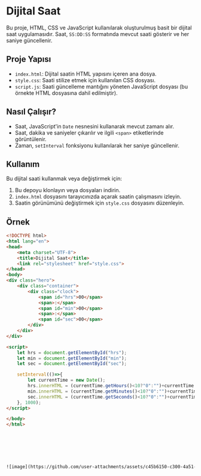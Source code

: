 # Dijital Saat

Bu proje, HTML, CSS ve JavaScript kullanılarak oluşturulmuş basit bir dijital saat uygulamasıdır. Saat, `SS:DD:SS` formatında mevcut saati gösterir ve her saniye güncellenir.

## Proje Yapısı

- `index.html`: Dijital saatin HTML yapısını içeren ana dosya.
- `style.css`: Saati stilize etmek için kullanılan CSS dosyası.
- `script.js`: Saati güncelleme mantığını yöneten JavaScript dosyası (bu örnekte HTML dosyasına dahil edilmiştir).

## Nasıl Çalışır?

- Saat, JavaScript'in `Date` nesnesini kullanarak mevcut zamanı alır.
- Saat, dakika ve saniyeler çıkarılır ve ilgili `<span>` etiketlerinde görüntülenir.
- Zaman, `setInterval` fonksiyonu kullanılarak her saniye güncellenir.

## Kullanım

Bu dijital saati kullanmak veya değiştirmek için:

1. Bu depoyu klonlayın veya dosyaları indirin.
2. `index.html` dosyasını tarayıcınızda açarak saatin çalışmasını izleyin.
3. Saatin görünümünü değiştirmek için `style.css` dosyasını düzenleyin.

## Örnek

```html
<!DOCTYPE html>
<html lang="en">
<head>
    <meta charset="UTF-8">
    <title>Dijital Saat</title>
    <link rel="stylesheet" href="style.css">
</head>
<body>
<div class="hero">
    <div class="container">
        <div class="clock">
            <span id="hrs">00</span>
            <span>:</span>
            <span id="min">00</span>
            <span>:</span>
            <span id="sec">00</span>
        </div>
    </div>
</div>

<script>
    let hrs = document.getElementById("hrs");
    let min = document.getElementById("min");
    let sec = document.getElementById("sec");

    setInterval(()=>{
        let currentTime = new Date();
        hrs.innerHTML = (currentTime.getHours()<10?"0":"")+currentTime.getHours()
        min.innerHTML = (currentTime.getMinutes()<10?"0":"")+currentTime.getMinutes()
        sec.innerHTML = (currentTime.getSeconds()<10?"0":"")+currentTime.getSeconds()
    }, 1000);
</script>

</body>
</html>







![image](https://github.com/user-attachments/assets/c45b6150-c300-4a51-a51f-3968c83e4bac)
